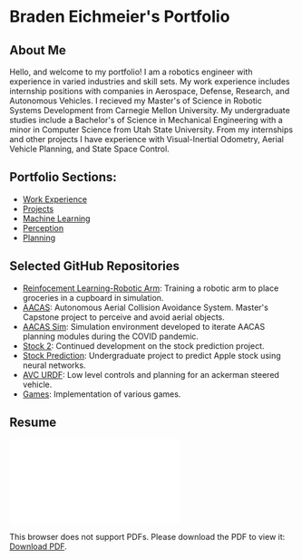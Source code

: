 # Braden Eichmeier's Portfolio

## About Me

Hello, and welcome to my portfolio! I am a robotics engineer with experience in varied industries and skill sets. My work experience includes internship positions with companies in Aerospace, Defense, Research, and Autonomous Vehicles. I recieved my Master's of Science in Robotic Systems Development from Carnegie Mellon University. My undergraduate studies include a Bachelor's of Science in Mechanical Engineering with a minor in Computer Science from Utah State University. From my internships and other projects I have experience with Visual-Inertial Odometry, Aerial Vehicle Planning, and State Space Control.

## Portfolio Sections:

* [Work Experience](./work)
* [Projects](./integrated_projects)
* [Machine Learning](./learning)
* [Perception](./perception)
* [Planning](./planning)

## Selected GitHub Repositories

* [Reinfocement Learning-Robotic Arm](https://github.com/eichmeierbr/robo_autonomy_project): Training a robotic arm to place groceries in a cupboard in simulation.
* [AACAS](https://github.com/eichmeierbr/aacas): Autonomous Aerial Collision Avoidance System. Master's Capstone project to perceive and avoid aerial objects.
* [AACAS Sim](https://github.com/eichmeierbr/aacas_sim): Simulation environment developed to iterate AACAS planning modules during the COVID pandemic.
* [Stock 2](https://github.com/eichmeierbr/stock2): Continued development on the stock prediction project.
* [Stock Prediction](https://github.com/eichmeierbr/stockPrediction): Undergraduate project to predict Apple stock using neural networks.
* [AVC URDF](https://github.com/eichmeierbr/avc_urdf): Low level controls and planning for an ackerman steered vehicle.
* [Games](https://github.com/eichmeierbr/games): Implementation of various games.


## Resume

<object data="Braden_Eichmeier_Resume.pdf" type="application/pdf" width="700px" height="700px">
    <embed src="Braden_Eichmeier_Resume.pdf">
        <p>This browser does not support PDFs. Please download the PDF to view it: <a href="Braden_Eichmeier_Resume.pdf">Download PDF</a>.</p>
    </embed>
</object>
